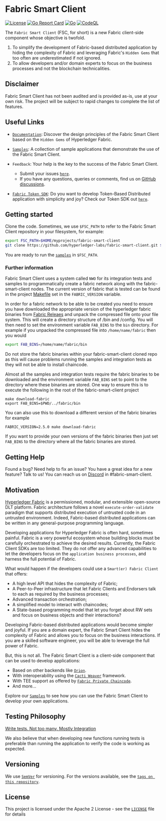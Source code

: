 # Fabric Smart Client

[![License](https://img.shields.io/badge/license-Apache%202-blue)](LICENSE)
[![Go Report Card](https://goreportcard.com/badge/github.com/hyperledger-labs/fabric-smart-client)](https://goreportcard.com/badge/github.com/hyperledger-labs/fabric-smart-client)
[![Go](https://github.com/hyperledger-labs/fabric-smart-client/actions/workflows/tests.yml/badge.svg)](https://github.com/hyperledger-labs/fabric-smart-client/actions/workflows/go.yml)
[![CodeQL](https://github.com/hyperledger-labs/fabric-smart-client/actions/workflows/codeql-analysis.yml/badge.svg)](https://github.com/hyperledger-labs/fabric-smart-client/actions/workflows/codeql-analysis.yml)

The `Fabric Smart Client` (FSC, for short) is a new Fabric client-side component whose objective is twofold.

1. To simplify the development of Fabric-based distributed application by hiding the complexity of Fabric and leveraging
  Fabric's `Hidden Gems` that too often are underestimated if not ignored.
2. To allow developers and/or domain experts to focus on the business processes and not the blockchain technicalities.

## Disclaimer

Fabric Smart Client has not been audited and is provided as-is, use at your own risk. The project will be subject to rapid changes to complete the list of features.

## Useful Links

- [`Documentation`](./docs/design.md): Discover the design principles of the Fabric Smart Client based on the
`Hidden Gems` of Hyperledger Fabric.
- [`Samples`](./samples/README.md): A collection of sample applications that demonstrate the use of the Fabric Smart Client.
- `Feedback`: Your help is the key to the success of the Fabric Smart Client.
  - Submit your issues [`here`][`fabric-smart-client` Issues].
  - If you have any questions, queries or comments, find us on [GitHub discussions].

- [`Fabric Token SDK`](https://github.com/hyperledger-labs/fabric-token-sdk): Do you want to develop Token-Based Distributed
application with simplicity and joy? Check our Token SDK out [`here`](https://github.com/hyperledger-labs/fabric-token-sdk).

## Getting started

Clone the code.
Sometimes, we use `$FSC_PATH` to refer to the Fabric Smart Client repository in your filesystem, for example:

```bash
export FSC_PATH=$HOME/myprojects/fabric-smart-client
git clone https://github.com/hyperledger-labs/fabric-smart-client.git $FSC_PATH
```

You are ready to run the [`samples`](./samples/README.md) in `$FSC_PATH`.

### Further information

Fabric Smart Client uses a system called `NWO` for its integration tests and samples to programmatically create a fabric network along with the fabric-smart-client nodes. The current version of fabric that is tested can be found in the project [Makefile](https://github.com/hyperledger-labs/fabric-smart-client/blob/main/Makefile) set in the `FABRIC_VERSION` variable.

In order for a fabric network to be able to be created you need to ensure you have downloaded the appropriate version of the hyperledger fabric binaries from [Fabric Releaes](https://github.com/hyperledger/fabric/releases) and unpack the compressed file onto your file system. This will create a directory structure of /bin and /config. You will then need to set the environment variable `FAB_BINS` to the `bin` directory. For example if you unpacked the compressed file into `/home/name/fabric` then you would

```bash
export FAB_BINS=/home/name/fabric/bin
```

Do not store the fabric binaries within your fabric-smart-client cloned repo as this will cause problems running the samples and integration tests as they will not be able to install chaincode.

Almost all the samples and integration tests require the fabric binaries to be downloaded and the environment variable `FAB_BINS` set to point to the directory where these binaries are stored. One way to ensure this is to execute the following in the root of the fabric-smart-client project

```shell
make download-fabric
export FAB_BINS=$PWD/../fabric/bin
```

You can also use this to download a different version of the fabric binaries for example

```shell
FABRIC_VERSION=2.5.0 make download-fabric
```

If you want to provide your own versions of the fabric binaries then just set `FAB_BINS` to the directory where all the fabric binaries are stored.

## Getting Help

Found a bug? Need help to fix an issue? You have a great idea for a new feature? Talk to us! You can reach us on
[Discord](https://discord.gg/hyperledger) in #fabric-smart-client.

## Motivation

[Hyperledger Fabric]('https://www.hyperledger.org/use/fabric') is a permissioned, modular, and extensible open-source
DLT platform. Fabric architecture follows a novel `execute-order-validate` paradigm that supports distributed
execution of untrusted code in an untrusted environment. Indeed, Fabric-based distributed applications can
be written in any general-purpose programming language.

Developing applications for Hyperledger Fabric is often hard, sometimes painful. Fabric is a very powerful
ecosystem whose building blocks must be carefully orchestrated to achieve the desired results. Currently,
the Fabric Client SDKs are too limited. They do not offer any advanced capabilities to let the developers
focus on the `application business processes`, and harness the full potential of Fabric.

What would happen if the developers could use a `Smart(er) Fabric Client` that offers:

- A high level API that hides the complexity of Fabric;
- A Peer-to-Peer infrastructure that let Fabric Clients and Endorsers talk to each as required by the business processes;
- Advanced transaction orchestration;
- A simplified model to interact with chaincodes;
- A State-based programming model that let you forget about RW sets and focus on business objects and their interactions?

Developing Fabric-based distributed applications would become simpler and joyful.
If you are a domain expert, the Fabric Smart Client hides the complexity of Fabric and allows you to focus on the business interactions.
If you are a skilled software engineer, you will be able to leverage the full power of Fabric.

But, this is not all. The Fabric Smart Client is a client-side component that can be used to develop applications:

- Based on other backends like [`Orion`](https://github.com/hyperledger-labs/orion-server).
- With interoperability using the [`Cacti Weaver`](https://github.com/hyperledger/cacti/weaver) framework.
- With TEE support as offered by [`Fabric Private Chaincode`](https://github.com/hyperledger/fabric-private-chaincode).
- And more...

Explore our [`Samples`](./samples/README.md) to see how you can use the Fabric Smart Client to develop your own applications.

## Testing Philosophy

[Write tests. Not too many. Mostly Integration](https://kentcdodds.com/blog/write-tests)

We also believe that when developing new functions running tests is preferable than running the application to verify the code is working as expected.

## Versioning

We use [`SemVer`](https://semver.org/) for versioning. For the versions available, see the [`tags on this repository`](https://github.com/hyperledger-labs/fabric-smart-client/tags).

## License

This project is licensed under the Apache 2 License - see the [`LICENSE`](LICENSE) file for details

[`fabric-smart-client` Issues]: https://github.com/hyperledger-labs/fabric-smart-client/issues
[GitHub discussions]: https://github.com/hyperledger-labs/fabric-smart-client/discussions
